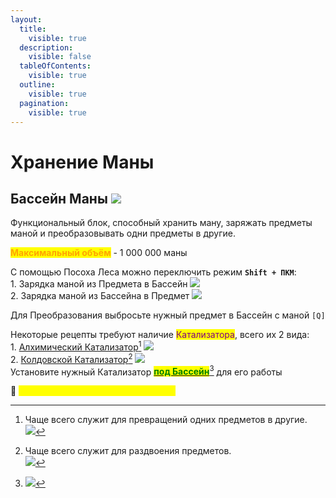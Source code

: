 ```yaml
---
layout:
  title:
    visible: true
  description:
    visible: false
  tableOfContents:
    visible: true
  outline:
    visible: true
  pagination:
    visible: true
---
```


# Хранение Маны

## Бассейн Маны ![](https://ftbwiki.org/images/0/07/Grid\_Mana\_Pool.png)

Функциональный блок, способный хранить ману, заряжать предметы маной и преобразовывать одни предметы в другие.

<mark style="color:orange;">**Максимальный объём**</mark> - 1 000 000 маны

С помощью Посоха Леса можно переключить режим **`Shift + ПКМ`**:\
1\. Зарядка маной из Предмета в Бассейн  ![](https://media.discordapp.net/attachments/1125896171848732772/1129154498493952000/-1.png)\
2\. Зарядка маной из Бассейна в Предмет ![](https://media.discordapp.net/attachments/1125896171848732772/1129159295750131822/-1.png)

Для Преобразования выбросьте нужный предмет в Бассейн с маной `[Q]`&#x20;

Некоторые рецепты требуют наличие <mark style="color:purple;">Катализатора</mark>, всего их 2 вида:\
1\. [Алхимический Катализатор](#user-content-fn-1)[^1] ![](https://ftbwiki.org/images/2/21/Grid\_Alchemy\_Catalyst.png)\
2\. [Колдовской Катализатор](#user-content-fn-2)[^2] ![](https://ftbwiki.org/images/3/3a/Grid\_Conjuration\_Catalyst.png)\
Установите нужный Катализатор [<mark style="color:green;">**под Бассейн**</mark>](#user-content-fn-3)[^3] для его работы

:pushpin: <mark style="color:yellow;">**`Бассейны Маны из мода LoliMagically`**</mark>&#x20;

[^1]: Чаще всего служит для превращений одних предметов в другие.\
    ![](https://media.discordapp.net/attachments/1125896171848732772/1129161506882330664/image.png)

[^2]: Чаще всего служит для раздвоения предметов.\
    ![](https://media.discordapp.net/attachments/1125896171848732772/1129165175442915409/-2.png)

[^3]: &#x20;       ![](https://media.discordapp.net/attachments/1125896171848732772/1129166246022238228/-1.png)
